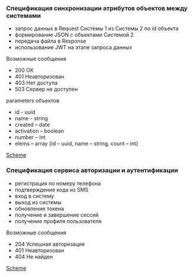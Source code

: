 ### Спецификация синхронизации атрибутов объектов между системами

- запрос данных в Request Системы 1 из Системы 2 по id объекта
- формирование JSON с объектами Системой 2 
- передача файла в Response
- использование JWT на этапе запроса данных

Возможные сообщения
- 200 ОК
- 401 Неавторизован
- 403 Нет доступа
- 503 Сервер не доступен

parameters объектов
- id - uuid
- name – string
- created – date
- activation – boolean
- number – int
- elems – array {id – uuid, name – string, count – int}

[Scheme](https://github.com/Therealsergios/API-specifications/blob/main/rest/restapispec.yaml)

### Спецификация сервиса авторизации и аутентификации

- регистрация по номеру телефона
- подтверждение кода из SMS
- вход в систему
- выход из системы
- обновление токена
- получение и завершение сессий
- получение профиля пользователя

Возможные сообщения
- 204 Успешная авторизация
- 401 Неавторизован
- 404 Не найден

[Scheme](https://github.com/Therealsergios/API-specifications/blob/main/rest/auth.yaml)